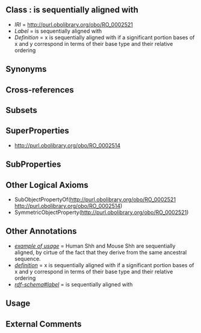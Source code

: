 
## Class : is sequentially aligned with

 * *IRI* = http://purl.obolibrary.org/obo/RO_0002521
 * *Label* = is sequentially aligned with
 * *Definition* = x is sequentially aligned with if a significant portion bases of x and y correspond in terms of their base type and their relative ordering

## Synonyms


## Cross-references


## Subsets


## SuperProperties

 * <http://purl.obolibrary.org/obo/RO_0002514>

## SubProperties


## Other Logical Axioms

 * SubObjectPropertyOf(<http://purl.obolibrary.org/obo/RO_0002521> <http://purl.obolibrary.org/obo/RO_0002514>)
 * SymmetricObjectProperty(<http://purl.obolibrary.org/obo/RO_0002521>)

## Other Annotations

 * *[example of usage](../../IAO/12/IAO_0000112.md)* = Human Shh and Mouse Shh are sequentially aligned, by cirtue of the fact that they derive from the same ancestral sequence.
 * *[definition](../../IAO/15/IAO_0000115.md)* = x is sequentially aligned with if a significant portion bases of x and y correspond in terms of their base type and their relative ordering
 * *[rdf-schema#label](../../el/rdf-schema#label.md)* = is sequentially aligned with

## Usage


## External Comments

